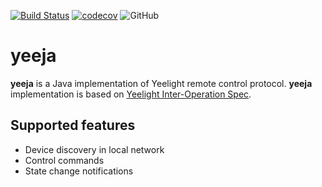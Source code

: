 [![Build Status](https://travis-ci.org/mjaakko/yeeja.svg?branch=master)](https://travis-ci.org/mjaakko/yeeja)
[![codecov](https://codecov.io/gh/mjaakko/yeeja/branch/master/graph/badge.svg)](https://codecov.io/gh/mjaakko/yeeja)
![GitHub](https://img.shields.io/github/license/mjaakko/yeeja.svg)
# yeeja

**yeeja** is a Java implementation of Yeelight remote control protocol. 
**yeeja** implementation is based on [Yeelight Inter-Operation 
Spec](https://www.yeelight.com/download/Yeelight_Inter-Operation_Spec.pdf).

## Supported features

* Device discovery in local network
* Control commands
* State change notifications
